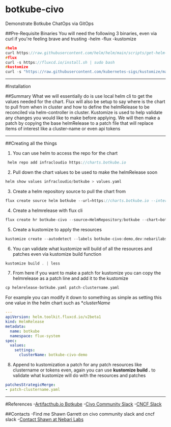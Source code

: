 # botkube-civo
Demonstrate Botkube ChatOps via GitOps

##Pre-Requisite Binaries
You will need the following 3 binaries, even via curl if you're feeling brave and trusting
-helm
-flux
-kustomize
```c
#helm
curl https://raw.githubusercontent.com/helm/helm/main/scripts/get-helm-3 | bash
#flux
curl -s https://fluxcd.io/install.sh | sudo bash
#kustomize
curl -s "https://raw.githubusercontent.com/kubernetes-sigs/kustomize/master/hack/install_kustomize.sh"  | bash
```
---
#Installation

##Summary
What we will essentially do is use local helm cli to get the values needed for the chart. Flux will also be setup to say where is the chart to pull from when in cluster and how to define the helmRelease to be reconciled via helm-controller in cluster. Kustomize is used to help validate any changes you would like to make before applying. We will then make a patch by copying the base helmRelease to a patch file that will replace items of interest like a cluster-name or even api tokens

---
##Creating all the things
1. You can use helm to access the repo for the chart
```c
 helm repo add infracloudio https://charts.botkube.io
```

2. Pull down the chart values to be used to make the helmRelease soon
```c
helm show values infracloudio/botkube > values.yaml
```

3. Create a helm repository source to pull the chart from
```c
flux create source helm botkube --url=https://charts.botkube.io --interval=720m --export > helmrepo-botkube.yaml
```

4. Create a helmrelease with flux cli
```c
flux create hr botkube-civo --source=HelmRepository/botkube --chart=botkube --values=./values.yaml --target-namespace=botkube-civo-demo --export > helmrelease-botkube.yaml
``` 

5. Create a kustomize to apply the resources
```c
kustomize create --autodetect --labels botkube-civo:demo,dev:nebarilabs
```

6. You can validate what kustomize will build of all the resources and patches even via kustomize build function
```c
kustomize build . | less
```

7. From here if you want to make a patch for kustomize you can copy the helmrelease as a patch line and add it to the kustomize
```c
cp helmrelease-botkube.yaml patch-clustername.yaml
```
For example you can modify it down to something as simple as setting this one value in the helm chart such as **clusterName*
```yaml
---
apiVersion: helm.toolkit.fluxcd.io/v2beta1
kind: HelmRelease
metadata:
  name: botkube
  namespace: flux-system
spec:
  values:
    settings:
      clusterName: botkube-civo-demo

```
8. Append to kustomization a patch for any patch resources like clustername or tokens even, again you can use **kustomize build .** to validate what kustomize will do with the resources and patches
```yaml
patchesStrategicMerge:
- patch-clustername.yaml
```

---
#References
-[Artifacthub.io Botkube](https://artifacthub.io/packages/helm/infracloudio/botkube)
-[Civo Community Slack](https://civo-community.slack.com/archives/CMVCKMCN5)
-[CNCF Slack](https://communityinviter.com/apps/cloud-native/cncf)

##Contacts
-Find me Shawn Garrett on civo community slack and cncf slack
-[Contact Shawn at Nebari Labs](mailto:shawn@nebarilabs.com)
